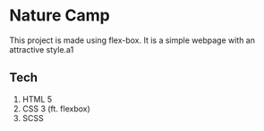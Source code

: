 # Nature Camp

This project is made using flex-box. It is a simple webpage with an attractive style.a1

## Tech

1. HTML 5
2. CSS 3 (ft. flexbox)
3. SCSS
